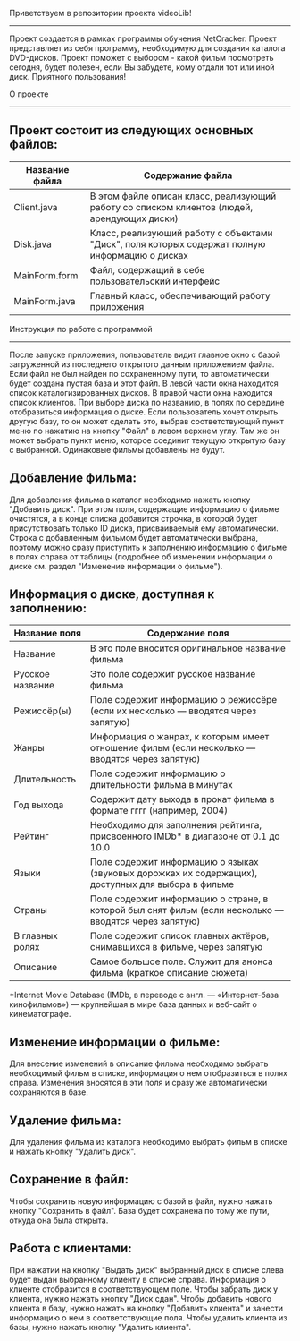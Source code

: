 ﻿Приветствуем в репозитории проекта videoLib!
********************************************

Проект создается в рамках программы обучения NetCracker.
Проект представляет из себя программу, необходимую для создания каталога DVD-дисков.
Проект поможет с выбором - какой фильм посмотреть сегодня, будет полезен, если Вы забудете,
кому отдали тот или иной диск. Приятного пользования!



О проекте
*********

Проект состоит из следующих основных файлов:
---------------------------------------------



Название файла  | Содержание файла
----------------|----------------------
Client.java     | В этом файле описан класс, реализующий работу со списком клиентов (людей, арендующих диски)
Disk.java       | Класс, реализующий работу с объектами "Диск", поля которых содержат полную информацию о дисках
MainForm.form   | Файл, содержащий в себе пользовательский интерфейс
MainForm.java   | Главный класс, обеспечивающий работу приложения 



Инструкция по работе с программой
*********************************

После запуске приложения, пользователь видит главное окно с базой загруженной из последнего открытого данным приложением файла. Если файл не был найден по сохраненному пути, то автоматически будет создана пустая база и этот файл. В левой части окна находится список каталогизированных дисков. В правой части окна находится список клиентов. При выборе диска по названию, в полях по середине отобразиться информация о диске. Если пользователь хочет открыть другую базу, то он может сделать это, выбрав соответствующий пункт меню по нажатию на кнопку "Файл" в левом верхнем углу. Там же он может выбрать пункт меню, которое соединит текущую открытую базу с выбранной. Одинаковые фильмы добавлены не будут.



Добавление фильма:
------------------

Для добавления фильма в каталог необходимо нажать кнопку "Добавить диск". При этом поля, содержащие информацию о фильме очистятся, а в конце списка добавится строчка, в которой будет присутствовать только ID диска, присваиваемый ему автоматически. Строка с добавленным фильмом будет автоматически выбрана, поэтому можно сразу приступить к заполнению информацию о фильме в полях справа от таблицы (подробнее об изменении информации о диске см. раздел "Изменение информации о фильме").


Информация о диске, доступная к заполнению:
-------------------------------------------


Название поля     | Содержание поля
------------------|----------------------
Название          | В это поле вносится оригинальное название фильма
Русское название  | Это поле содержит русское название фильма
Режиссёр(ы)       | Поле содержит информацию о режиссёре (если их несколько — вводятся через запятую)
Жанры             | Информация о жанрах, к которым имеет отношение фильм (если несколько — вводятся через запятую)
Длительность      | Поле содержит информацию о длительности фильма в минутах
Год выхода        | Содержит дату выхода в прокат фильма в формате гггг (например, 2004)
Рейтинг           | Необходимо для заполнения рейтинга, присвоенного IMDb* в диапазоне от 0.1 до 10.0
Языки             | Поле содержит информацию о языках (звуковых дорожках их содержащих), доступных для выбора в фильме
Страны            | Поле содержит информацию о стране, в которой был снят фильм (если несколько — вводятся через запятую)
В главных ролях   | Поле содержит список главных актёров, снимавшихся в фильме, через запятую
Описание          | Самое большое поле. Служит для анонса фильма (краткое описание сюжета)

*Internet Movie Database (IMDb, в переводе с англ. — «Интернет-база кинофильмов») — крупнейшая в мире база данных и веб-сайт о кинематографе. 


Изменение информации о фильме:
------------------------------

Для внесение изменений в описание фильма необходимо выбрать необходимый фильм в списке, информация о нем отобразиться в полях справа. Изменения вносятся в эти поля и сразу же автоматически сохраняются в базе. 


Удаление фильма:
----------------
 
Для удаления фильма из каталога необходимо выбрать фильм в списке и нажать кнопку "Удалить диск".


Сохранение в файл:
------------------------------

Чтобы сохранить новую информацию с базой в файл, нужно нажать кнопку "Сохранить в файл". База будет сохранена по тому же пути, откуда она была открыта.


Работа с клиентами:
------------------------------

При нажатии на кнопку "Выдать диск" выбранный диск в списке слева будет выдан выбранному клиенту в списке справа. Информация о клиенте отобразится в соответствующем поле. Чтобы забрать диск у клиента, нужно нажать кнопку "Диск сдан".
Чтобы добавить нового клиента в базу, нужно нажать на кнопку "Добавить клиента" и занести информацию о нем в соответствующие поля. Чтобы удалить клиента из базы, нужно нажать кнопку "Удалить клиента".
